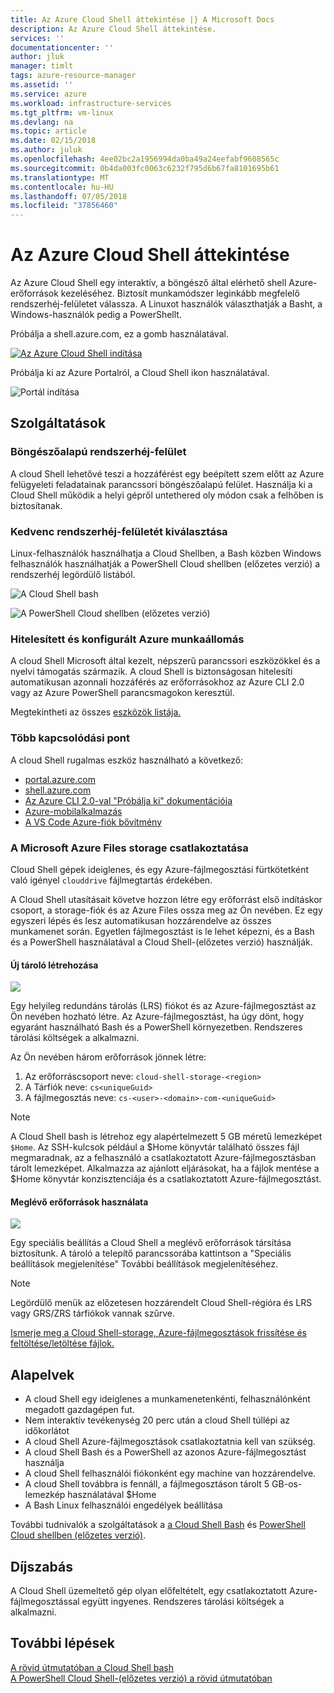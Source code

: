 ```yaml
---
title: Az Azure Cloud Shell áttekintése |} A Microsoft Docs
description: Az Azure Cloud Shell áttekintése.
services: ''
documentationcenter: ''
author: jluk
manager: timlt
tags: azure-resource-manager
ms.assetid: ''
ms.service: azure
ms.workload: infrastructure-services
ms.tgt_pltfrm: vm-linux
ms.devlang: na
ms.topic: article
ms.date: 02/15/2018
ms.author: juluk
ms.openlocfilehash: 4ee02bc2a1956994da0ba49a24eefabf9608565c
ms.sourcegitcommit: 0b4da003fc0063c6232f795d6b67fa8101695b61
ms.translationtype: MT
ms.contentlocale: hu-HU
ms.lasthandoff: 07/05/2018
ms.locfileid: "37856460"
---
```

# <a name="overview-of-azure-cloud-shell"></a>Az Azure Cloud Shell áttekintése
Az Azure Cloud Shell egy interaktív, a böngésző által elérhető shell Azure-erőforrások kezeléséhez.
Biztosít munkamódszer leginkább megfelelő rendszerhéj-felületet válassza.
A Linuxot használók választhatják a Basht, a Windows-használók pedig a PowerShellt.

Próbálja a shell.azure.com, ez a gomb használatával.

[![](https://shell.azure.com/images/launchcloudshell.png "Az Azure Cloud Shell indítása")](https://shell.azure.com)

Próbálja ki az Azure Portalról, a Cloud Shell ikon használatával.

![Portál indítása](media/overview/portal-launch-icon.png)

## <a name="features"></a>Szolgáltatások
### <a name="browser-based-shell-experience"></a>Böngészőalapú rendszerhéj-felület
A cloud Shell lehetővé teszi a hozzáférést egy beépített szem előtt az Azure felügyeleti feladatainak parancssori böngészőalapú felület.
Használja ki a Cloud Shell működik a helyi gépről untethered oly módon csak a felhőben is biztosítanak.

### <a name="choice-of-preferred-shell-experience"></a>Kedvenc rendszerhéj-felületét kiválasztása
Linux-felhasználók használhatja a Cloud Shellben, a Bash közben Windows felhasználók használhatják a PowerShell Cloud shellben (előzetes verzió) a rendszerhéj legördülő listából.

![A Cloud Shell bash](media/overview/overview-bash-pic.png)

![A PowerShell Cloud shellben (előzetes verzió)](media/overview/overview-ps-pic.png)

### <a name="authenticated-and-configured-azure-workstation"></a>Hitelesített és konfigurált Azure munkaállomás
A cloud Shell Microsoft által kezelt, népszerű parancssori eszközökkel és a nyelvi támogatás származik. A cloud Shell is biztonságosan hitelesíti automatikusan azonnali hozzáférés az erőforrásokhoz az Azure CLI 2.0 vagy az Azure PowerShell parancsmagokon keresztül.

Megtekintheti az összes [eszközök listája.](features.md#tools)

### <a name="multiple-access-points"></a>Több kapcsolódási pont
A cloud Shell rugalmas eszköz használható a következő:
* [portal.azure.com](https://portal.azure.com)
* [shell.azure.com](https://shell.azure.com)
* [Az Azure CLI 2.0-val "Próbálja ki" dokumentációja](https://docs.microsoft.com/cli/azure?view=azure-cli-latest)
* [Azure-mobilalkalmazás](https://azure.microsoft.com/features/azure-portal/mobile-app/)
* [A VS Code Azure-fiók bővítmény](https://marketplace.visualstudio.com/items?itemName=ms-vscode.azure-account)

### <a name="connect-your-microsoft-azure-files-storage"></a>A Microsoft Azure Files storage csatlakoztatása
Cloud Shell gépek ideiglenes, és egy Azure-fájlmegosztási fürtkötetként való igényel `clouddrive` fájlmegtartás érdekében.

A Cloud Shell utasításait követve hozzon létre egy erőforrást első indításkor csoport, a storage-fiók és az Azure Files ossza meg az Ön nevében. Ez egy egyszeri lépés és lesz automatikusan hozzárendelve az összes munkamenet során. Egyetlen fájlmegosztást is le lehet képezni, és a Bash és a PowerShell használatával a Cloud Shell-(előzetes verzió) használják.

#### <a name="create-new-storage"></a>Új tároló létrehozása
![](media/overview/basic-storage.png)

Egy helyileg redundáns tárolás (LRS) fiókot és az Azure-fájlmegosztást az Ön nevében hozható létre. Az Azure-fájlmegosztást, ha úgy dönt, hogy egyaránt használható Bash és a PowerShell környezetben. Rendszeres tárolási költségek a alkalmazni.

Az Ön nevében három erőforrások jönnek létre:
1. Az erőforráscsoport neve: `cloud-shell-storage-<region>`
2. A Tárfiók neve: `cs<uniqueGuid>`
3. A fájlmegosztás neve: `cs-<user>-<domain>-com-<uniqueGuid>`

> [!Note]
> A Cloud Shell bash is létrehoz egy alapértelmezett 5 GB méretű lemezképet `$Home`. Az SSH-kulcsok például a $Home könyvtár található összes fájl megmaradnak, az a felhasználó a csatlakoztatott Azure-fájlmegosztásban tárolt lemezképet. Alkalmazza az ajánlott eljárásokat, ha a fájlok mentése a $Home könyvtár konzisztenciája és a csatlakoztatott Azure-fájlmegosztást.

#### <a name="use-existing-resources"></a>Meglévő erőforrások használata
![](media/overview/advanced-storage.png)

Egy speciális beállítás a Cloud Shell a meglévő erőforrások társítása biztosítunk.
A tároló a telepítő parancssorába kattintson a "Speciális beállítások megjelenítése" További beállítások megjelenítéséhez.

> [!Note]
> Legördülő menük az előzetesen hozzárendelt Cloud Shell-régióra és LRS vagy GRS/ZRS tárfiókok vannak szűrve.

[Ismerje meg a Cloud Shell-storage, Azure-fájlmegosztások frissítése és feltöltése/letöltése fájlok.](persisting-shell-storage.md)

## <a name="concepts"></a>Alapelvek
* A cloud Shell egy ideiglenes a munkamenetenkénti, felhasználónként megadott gazdagépen fut.
* Nem interaktív tevékenység 20 perc után a cloud Shell túllépi az időkorlátot
* A cloud Shell Azure-fájlmegosztások csatlakoztatnia kell van szükség.
* A cloud Shell Bash és a PowerShell az azonos Azure-fájlmegosztást használja
* A cloud Shell felhasználói fiókonként egy machine van hozzárendelve.
* A cloud Shell továbbra is fennáll, a fájlmegosztáson tárolt 5 GB-os-lemezkép használatával $Home
* A Bash Linux felhasználói engedélyek beállítása

További tudnivalók a szolgáltatások a [a Cloud Shell Bash](features.md) és [PowerShell Cloud shellben (előzetes verzió)](features-powershell.md).

## <a name="pricing"></a>Díjszabás
A Cloud Shell üzemeltető gép olyan előfeltételt, egy csatlakoztatott Azure-fájlmegosztással együtt ingyenes. Rendszeres tárolási költségek a alkalmazni.

## <a name="next-steps"></a>További lépések
[A rövid útmutatóban a Cloud Shell bash](quickstart.md) <br>
[A PowerShell Cloud Shell-(előzetes verzió) a rövid útmutatóban](quickstart-powershell.md)